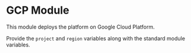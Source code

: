 # GCP Module

This module deploys the platform on Google Cloud Platform.

Provide the `project` and `region` variables along with the standard module variables.
